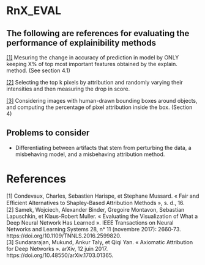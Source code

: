 # RnX_EVAL

## The following are references for evaluating the performance of explainibility methods

<a href="#FESP">[1]</a> Mesuring the change in accuracy of prediction in model by ONLY keeping X% of top most important features obtained by the explain. method. (See section 4.1)

<a href="#samek15">[2]</a> Selecting the top k pixels by attribution and randomly varying their intensities and then measuring the drop in score. 

<a href="#Sundararajan17">[3]</a> Considering images with human-drawn bounding boxes around objects, and computing the percentage of pixel attribution inside the box. (Section 4)


## Problems to consider
- Differentiating between artifacts that stem from perturbing the data, a misbehaving model, and a misbehaving attribution method.





# References
<div class="csl-entry"> <a id="FESP"> [1] </a> Condevaux, Charles, Sebastien Harispe, et Stephane Mussard. « Fair and Eﬃcient Alternatives to Shapley-Based Attribution Methods », s. d., 16.
 </div>
 
 
<div class="csl-entry"> <a id="samek15"> [2] </a>  Samek, Wojciech, Alexander Binder, Gregoire Montavon, Sebastian Lapuschkin, et Klaus-Robert Muller. « Evaluating the Visualization of What a Deep Neural Network Has Learned ». IEEE Transactions on Neural Networks and Learning Systems 28, nᵒ 11 (novembre 2017): 2660‑73. https://doi.org/10.1109/TNNLS.2016.2599820.  </div>


<div class="csl-entry"> <a id="Sundararajan17"> [3] </a> Sundararajan, Mukund, Ankur Taly, et Qiqi Yan. « Axiomatic Attribution for Deep Networks ». arXiv, 12 juin 2017. https://doi.org/10.48550/arXiv.1703.01365. </div>


